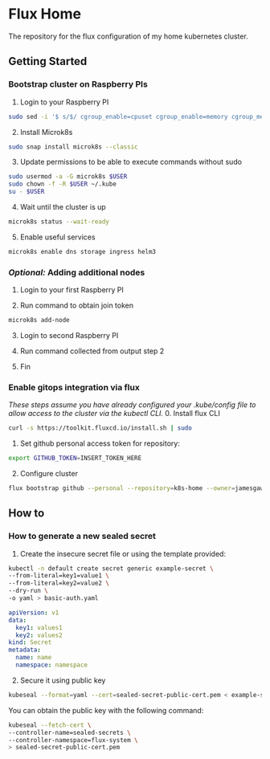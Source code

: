 # Flux Home

The repository for the flux configuration of my home kubernetes cluster.

## Getting Started

### Bootstrap cluster on Raspberry PIs

1. Login to your Raspberry PI
```bash
sudo sed -i '$ s/$/ cgroup_enable=cpuset cgroup_enable=memory cgroup_memory=1 swapaccount=1/' /boot/firmware/cmdline.txt
```

2. Install Microk8s
```bash
sudo snap install microk8s --classic
```

3. Update permissions to be able to execute commands without sudo
```bash
sudo usermod -a -G microk8s $USER
sudo chown -f -R $USER ~/.kube
su - $USER
```

4. Wait until the cluster is up
```bash
microk8s status --wait-ready
```

5. Enable useful services 
```bash
microk8s enable dns storage ingress helm3
```

### _Optional:_ Adding additional nodes

1. Login to your first Raspberry PI

2. Run command to obtain join token
```bash
microk8s add-node 
```

3. Login to second Raspberry PI
   
4. Run command collected from output step 2 

5. Fin

### Enable gitops integration via flux
_These steps assume you have already configured your .kube/config file to allow access to the cluster via the kubectl CLI._
0. Install flux CLI
```bash 
curl -s https://toolkit.fluxcd.io/install.sh | sudo 
```
1. Set github personal access token for repository:
```bash
export GITHUB_TOKEN=INSERT_TOKEN_HERE
```
2. Configure cluster
```bash
flux bootstrap github --personal --repository=k8s-home --owner=jamesgawn --components-extra=image-reflector-controller,image-automation-controller
```

## How to
### How to generate a new sealed secret

1. Create the insecure secret file or using the template provided:
```bash
kubectl -n default create secret generic example-secret \
--from-literal=key1=value1 \
--from-literal=key2=value2 \
--dry-run \
-o yaml > basic-auth.yaml
```
```yaml
apiVersion: v1
data:
  key1: values1
  key2: values2
kind: Secret
metadata:
  name: name
  namespace: namespace

```
2. Secure it using public key
```bash
kubeseal --format=yaml --cert=sealed-secret-public-cert.pem < example-secret.yaml > example-secret-sealed.yaml
```

You can obtain the public key with the following command:
```bash
kubeseal --fetch-cert \
--controller-name=sealed-secrets \
--controller-namespace=flux-system \
> sealed-secret-public-cert.pem
```
